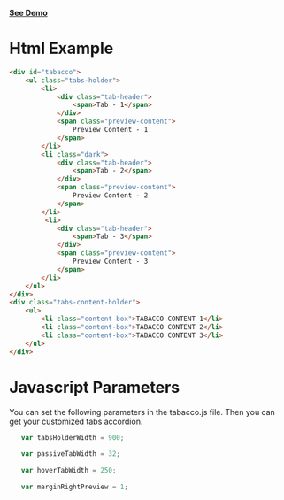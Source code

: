 <a href="http://jsfiddle.net/92vhqwnf/1/" target="_blank" style="font-weight:bold;">See Demo</a>

Html Example
=======
```html
<div id="tabacco">
    <ul class="tabs-holder">
        <li>
            <div class="tab-header">
                <span>Tab - 1</span>
            </div>
            <span class="preview-content">
                Preview Content - 1
            </span>
        </li>
        <li class="dark">
            <div class="tab-header">
                <span>Tab - 2</span>
            </div>
            <span class="preview-content">
                Preview Content - 2
            </span>
        </li>
         <li>
            <div class="tab-header">
                <span>Tab - 3</span>
            </div>
            <span class="preview-content">
                Preview Content - 3
            </span>
        </li>
    </ul>
</div>
<div class="tabs-content-holder">
    <ul>
        <li class="content-box">TABACCO CONTENT 1</li>
        <li class="content-box">TABACCO CONTENT 2</li>
        <li class="content-box">TABACCO CONTENT 3</li>
    </ul>
</div>
```

Javascript Parameters
=======

You can set the following parameters in the tabacco.js file. Then you can get your customized tabs accordion.

```javascript
   var tabsHolderWidth = 900;
   
   var passiveTabWidth = 32;
   
   var hoverTabWidth = 250;
   
   var marginRightPreview = 1;
```
